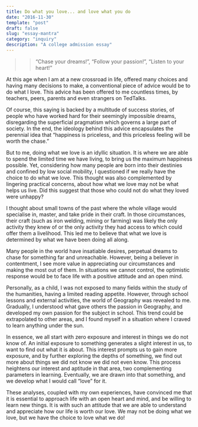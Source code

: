 ```yaml
---
title: Do what you love... and love what you do
date: "2016-11-30"
template: "post"
draft: false
slug: "essay-mantra"
category: "inquiry"
description: "A college admission essay"
---
```


>> “Chase your dreams!”, “Follow your passion!”, “Listen to your heart!”

At this age when I am at a new crossroad in life, offered many choices and having many decisions to make, a conventional piece of advice would be to do what I love. This advice has been offered to me countless times, by teachers, peers, parents and even strangers on TedTalks. 

Of course, this saying is backed by a multitude of success stories, of people who have worked hard for their seemingly impossible dreams, disregarding the superficial pragmatism which governs a large part of society. In the end, the ideology behind this advice encapsulates the perennial idea that “happiness is priceless, and this priceless feeling will be worth the chase.”

But to me, doing what we love is an idyllic situation. It is where we are able to spend the limited time we have living, to bring us the maximum happiness possible. Yet, considering how many people are born into their destinies and confined by low social mobility, I questioned if we really have the choice to do what we love. This thought was also complemented by lingering practical concerns, about how what we love may not be what helps us live. Did this suggest that those who could not do what they loved were unhappy?

I thought about small towns of the past where the whole village would specialise in, master, and take pride in their craft. In those circumstances, their craft (such as iron welding, mining or farming) was likely the only activity they knew of or the only activity they had access to which could offer them a livelihood. This led me to believe that what we love is determined by what we have been doing all along.

Many people in the world have insatiable desires, perpetual dreams to chase for something far and unreachable. However, being a believer in contentment, I see more value in appreciating our circumstances and making the most out of them. In situations we cannot control, the optimistic response would be to face life with a positive attitude and an open mind.

Personally, as a child, I was not exposed to many fields within the study of the humanities, having a limited reading appetite. However, through school lessons and external activities, the world of Geography was revealed to me. Gradually, I understood what gave others the passion in Geography, and developed my own passion for the subject in school. This trend could be extrapolated to other areas, and I found myself in a situation where I craved to learn anything under the sun. 

In essence, we all start with zero exposure and interest in things we do not know of. An initial exposure to something generates a slight interest in us, to want to find out what it is about. This interest prompts us to gain more exposure, and by further exploring the depths of something, we find out more about things we did not know we did not even know. This process heightens our interest and aptitude in that area, two complementing parameters in learning. Eventually, we are drawn into that something, and we develop what I would call “love” for it.

These analyses, coupled with my own experiences, have convinced me that it is essential to approach life with an open heart and mind, and be willing to learn new things. It is with such an attitude that we are able to understand and appreciate how our life is worth our love. We may not be doing what we love, but we have the choice to love what we do!
